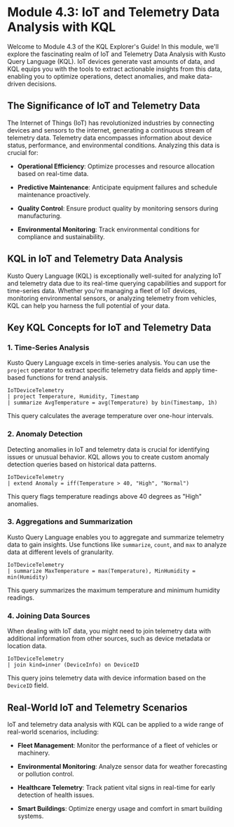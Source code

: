# Module 4.3: IoT and Telemetry Data Analysis with KQL

Welcome to Module 4.3 of the KQL Explorer's Guide! In this module, we'll explore the fascinating realm of IoT and Telemetry Data Analysis with Kusto Query Language (KQL). IoT devices generate vast amounts of data, and KQL equips you with the tools to extract actionable insights from this data, enabling you to optimize operations, detect anomalies, and make data-driven decisions.

## The Significance of IoT and Telemetry Data

The Internet of Things (IoT) has revolutionized industries by connecting devices and sensors to the internet, generating a continuous stream of telemetry data. Telemetry data encompasses information about device status, performance, and environmental conditions. Analyzing this data is crucial for:

- **Operational Efficiency**: Optimize processes and resource allocation based on real-time data.

- **Predictive Maintenance**: Anticipate equipment failures and schedule maintenance proactively.

- **Quality Control**: Ensure product quality by monitoring sensors during manufacturing.

- **Environmental Monitoring**: Track environmental conditions for compliance and sustainability.

## KQL in IoT and Telemetry Data Analysis

Kusto Query Language (KQL) is exceptionally well-suited for analyzing IoT and telemetry data due to its real-time querying capabilities and support for time-series data. Whether you're managing a fleet of IoT devices, monitoring environmental sensors, or analyzing telemetry from vehicles, KQL can help you harness the full potential of your data.

## Key KQL Concepts for IoT and Telemetry Data

### **1. Time-Series Analysis**

Kusto Query Language excels in time-series analysis. You can use the `project` operator to extract specific telemetry data fields and apply time-based functions for trend analysis.

```kql
IoTDeviceTelemetry
| project Temperature, Humidity, Timestamp
| summarize AvgTemperature = avg(Temperature) by bin(Timestamp, 1h)
```

This query calculates the average temperature over one-hour intervals.

### **2. Anomaly Detection**

Detecting anomalies in IoT and telemetry data is crucial for identifying issues or unusual behavior. KQL allows you to create custom anomaly detection queries based on historical data patterns.

```kql
IoTDeviceTelemetry
| extend Anomaly = iff(Temperature > 40, "High", "Normal")
```

This query flags temperature readings above 40 degrees as "High" anomalies.

### **3. Aggregations and Summarization**

Kusto Query Language enables you to aggregate and summarize telemetry data to gain insights. Use functions like `summarize`, `count`, and `max` to analyze data at different levels of granularity.

```kql
IoTDeviceTelemetry
| summarize MaxTemperature = max(Temperature), MinHumidity = min(Humidity)
```

This query summarizes the maximum temperature and minimum humidity readings.

### **4. Joining Data Sources**

When dealing with IoT data, you might need to join telemetry data with additional information from other sources, such as device metadata or location data.

```kql
IoTDeviceTelemetry
| join kind=inner (DeviceInfo) on DeviceID
```

This query joins telemetry data with device information based on the `DeviceID` field.

## Real-World IoT and Telemetry Scenarios

IoT and telemetry data analysis with KQL can be applied to a wide range of real-world scenarios, including:

- **Fleet Management**: Monitor the performance of a fleet of vehicles or machinery.

- **Environmental Monitoring**: Analyze sensor data for weather forecasting or pollution control.

- **Healthcare Telemetry**: Track patient vital signs in real-time for early detection of health issues.

- **Smart Buildings**: Optimize energy usage and comfort in smart building systems.
